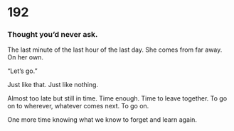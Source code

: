 # 192

### Thought you’d never ask.

The last minute of the last hour of the last day. She comes from far away. On her own. 

“Let’s go.”

Just like that. Just like nothing.

Almost too late but still in time. Time enough. Time to leave together. To go on to wherever, whatever comes next. To go on.

One more time knowing what we know to forget and learn again.